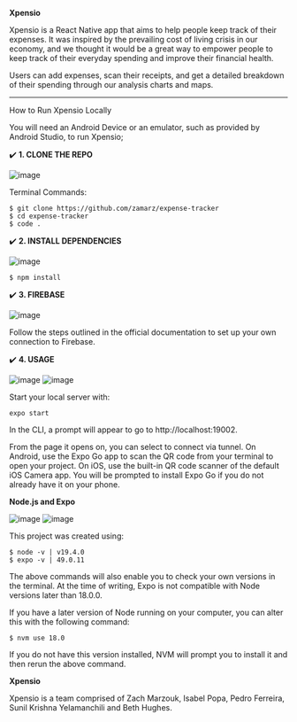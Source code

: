 
**Xpensio**

Xpensio is a React Native app that aims to help people keep track of their expenses. It was inspired by the prevailing cost of living crisis in our economy, and we thought it would be a great way to empower people to keep track of their everyday spending and improve their financial health. 

Users can add expenses, scan their receipts, and get a detailed breakdown of their spending through our analysis charts and maps. 

__________________________________________________________________________________

How to Run Xpensio Locally

You will need an Android Device or an emulator, such as provided by Android Studio, to run Xpensio;

✔️ **1. CLONE THE REPO**

![image](https://github.com/zamarz/expense-tracker/assets/77305766/b46c0ca6-7276-4e9e-a578-0d8533292371)

Terminal Commands:

```
$ git clone https://github.com/zamarz/expense-tracker
$ cd expense-tracker
$ code .
```


✔️ **2. INSTALL DEPENDENCIES**

![image](https://github.com/zamarz/expense-tracker/assets/77305766/ff6e8570-bf72-4138-ae6a-99f51f560e95)

```
$ npm install
```


✔️ **3. FIREBASE**

![image](https://github.com/zamarz/expense-tracker/assets/77305766/4e48575b-1323-4bd8-9b91-7c1e7901fe28)


Follow the steps outlined in the official documentation to set up your own connection to Firebase.

✔️ **4. USAGE**

![image](https://github.com/zamarz/expense-tracker/assets/77305766/cc554db3-6a69-482a-aab7-6535f99cfc6e)   ![image](https://github.com/zamarz/expense-tracker/assets/77305766/f0cc3c3c-9b9e-4584-9779-b0f6903be2d9)



Start your local server with:

```
expo start
```

In the CLI, a prompt will appear to go to http://localhost:19002. 

From the page it opens on, you can select to connect via tunnel. On Android, use the Expo Go app to scan the QR code from your terminal to open your project. On iOS, use the built-in QR code scanner of the default iOS Camera app. You will be prompted to install Expo Go if you do not already have it on your phone.

**Node.js and Expo**

![image](https://github.com/zamarz/expense-tracker/assets/77305766/a754f00e-ebf4-4739-8fb6-416575562b97)  ![image](https://github.com/zamarz/expense-tracker/assets/77305766/c2c8f10b-a116-4162-a57a-16e5ac45c044)


This project was created using:

```
$ node -v | v19.4.0
$ expo -v | 49.0.11
```

The above commands will also enable you to check your own versions in the terminal. At the time of writing, Expo is not compatible with Node versions later than 18.0.0.

If you have a later version of Node running on your computer, you can alter this with the following command:

```
$ nvm use 18.0
```

If you do not have this version installed, NVM will prompt you to install it and then rerun the above command.


**Xpensio**

Xpensio is a team comprised of Zach Marzouk, Isabel Popa, Pedro Ferreira, Sunil Krishna Yelamanchili and Beth Hughes.
